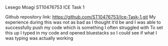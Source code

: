 Lesego Moagi 
ST10476753
ICE Task 1

Github repository link:
https://github.com/ST10476753/Ice-Task-1.git
My experience during this was not as bad as I thought it’d be and I was able to successfully push my code which is something I often struggled with 
To set this up I typed in my code and opened bluestacks so I could see if what I was typing was actually working 

 







